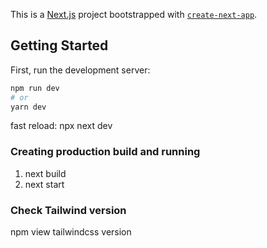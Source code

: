 This is a [Next.js](https://nextjs.org/) project bootstrapped with [`create-next-app`](https://github.com/vercel/next.js/tree/canary/packages/create-next-app).

## Getting Started

First, run the development server:

```bash
npm run dev
# or
yarn dev
```

fast reload:  npx next dev

### Creating production build and running

1. next build
2. next start

### Check Tailwind version

npm view tailwindcss version

